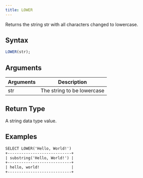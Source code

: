 ```yaml
---
title: LOWER
---
```


Returns the string str with all characters changed to lowercase.

## Syntax

```sql
LOWER(str);
```

## Arguments

| Arguments | Description                |
|-----------|----------------------------|
| str       | The string to be lowercase |


## Return Type

A string data type value.

## Examples

```txt
SELECT LOWER('Hello, World!')
+----------------------------+
| substring('Hello, World!') |
+----------------------------+
| hello, world!              |
+----------------------------+
```
